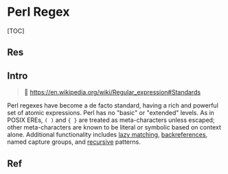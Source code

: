 # Perl Regex

[TOC]



## Res


## Intro
> 🔗 https://en.wikipedia.org/wiki/Regular_expression#Standards

Perl regexes have become a de facto standard, having a rich and powerful set of atomic expressions. Perl has no "basic" or "extended" levels. As in POSIX EREs, `( )` and `{ }` are treated as meta-characters unless escaped; other meta-characters are known to be literal or symbolic based on context alone. Additional functionality includes [lazy matching](https://en.wikipedia.org/wiki/Regular_expression#Lazy_matching), [backreferences](https://en.wikipedia.org/wiki/Regular_expression#backreferences), named capture groups, and [recursive](https://en.wikipedia.org/wiki/Recursion_(computer_science) "Recursion (computer science)") patterns.



## Ref

